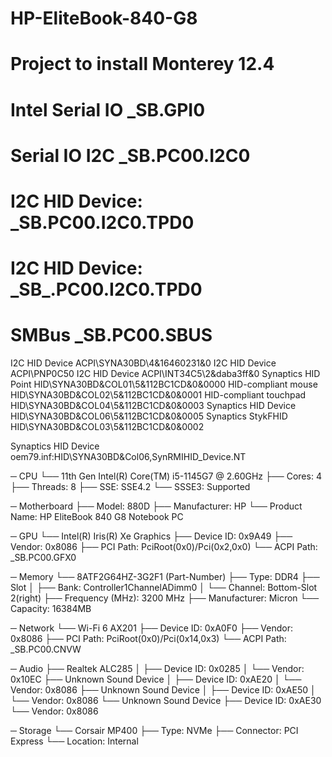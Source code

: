 # HP-EliteBook-840-G8
# Project to install Monterey 12.4

# Intel Serial IO		\_SB.GPI0
# Serial IO I2C		  \_SB.PC00.I2C0
# I2C HID Device:		\_SB.PC00.I2C0.TPD0
# I2C HID Device:		\_SB_.PC00.I2C0.TPD0
# SMBus			        \_SB.PC00.SBUS

I2C HID Device		ACPI\SYNA30BD\4&16460231&0
I2C HID Device		ACPI\PNP0C50
I2C HID Device		ACPI\INT34C5\2&daba3ff&0
Synaptics HID Point	HID\SYNA30BD&COL01\5&112BC1CD&0&0000
HID-compliant mouse	HID\SYNA30BD&COL02\5&112BC1CD&0&0001
HID-compliant touchpad	HID\SYNA30BD&COL04\5&112BC1CD&0&0003
Synaptics HID Device	HID\SYNA30BD&COL06\5&112BC1CD&0&0005
Synaptics StykFHID	HID\SYNA30BD&COL03\5&112BC1CD&0&0002

Synaptics HID Device 	oem79.inf:HID\SYNA30BD&Col06,SynRMIHID_Device.NT


─ CPU
  └── 11th Gen Intel(R) Core(TM) i5-1145G7 @ 2.60GHz
      ├── Cores: 4
      ├── Threads: 8
      ├── SSE: SSE4.2
      └── SSSE3: Supported

─ Motherboard
  ├── Model: 880D
  ├── Manufacturer: HP
  └── Product Name: HP EliteBook 840 G8 Notebook PC

─ GPU
  └── Intel(R) Iris(R) Xe Graphics
      ├── Device ID: 0x9A49
      ├── Vendor: 0x8086
      ├── PCI Path: PciRoot(0x0)/Pci(0x2,0x0)
      └── ACPI Path: \_SB.PC00.GFX0

─ Memory
  └── 8ATF2G64HZ-3G2F1 (Part-Number)
      ├── Type: DDR4
      ├── Slot
      │   ├── Bank: Controller1ChannelADimm0
      │   └── Channel: Bottom-Slot 2(right)
      ├── Frequency (MHz): 3200 MHz
      ├── Manufacturer: Micron
      └── Capacity: 16384MB

─ Network
  └── Wi-Fi 6 AX201
      ├── Device ID: 0xA0F0
      ├── Vendor: 0x8086
      ├── PCI Path: PciRoot(0x0)/Pci(0x14,0x3)
      └── ACPI Path: \_SB.PC00.CNVW

─ Audio
  ├── Realtek ALC285
  │   ├── Device ID: 0x0285
  │   └── Vendor: 0x10EC
  ├── Unknown Sound Device
  │   ├── Device ID: 0xAE20
  │   └── Vendor: 0x8086
  ├── Unknown Sound Device
  │   ├── Device ID: 0xAE50
  │   └── Vendor: 0x8086
  └── Unknown Sound Device
      ├── Device ID: 0xAE30
      └── Vendor: 0x8086

─ Storage
  └── Corsair MP400
      ├── Type: NVMe
      ├── Connector: PCI Express
      └── Location: Internal
